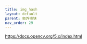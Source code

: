 ```yaml
---
title: img_hash
layout: default
parent: 额外模块
nav_order: 29
---
```


https://docs.opencv.org/5.x/index.html